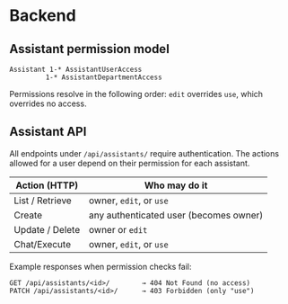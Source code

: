 # Backend

## Assistant permission model

```
Assistant 1-* AssistantUserAccess
         1-* AssistantDepartmentAccess
```

Permissions resolve in the following order:
`edit` overrides `use`, which overrides no access.

## Assistant API

All endpoints under `/api/assistants/` require authentication.  The actions
allowed for a user depend on their permission for each assistant.

| Action (HTTP)       | Who may do it                  |
|--------------------|--------------------------------|
| List / Retrieve    | owner, `edit`, or `use`        |
| Create             | any authenticated user (becomes owner) |
| Update / Delete    | owner or `edit`                |
| Chat/Execute       | owner, `edit`, or `use`        |

Example responses when permission checks fail:

```
GET /api/assistants/<id>/        → 404 Not Found (no access)
PATCH /api/assistants/<id>/      → 403 Forbidden (only "use")
```

